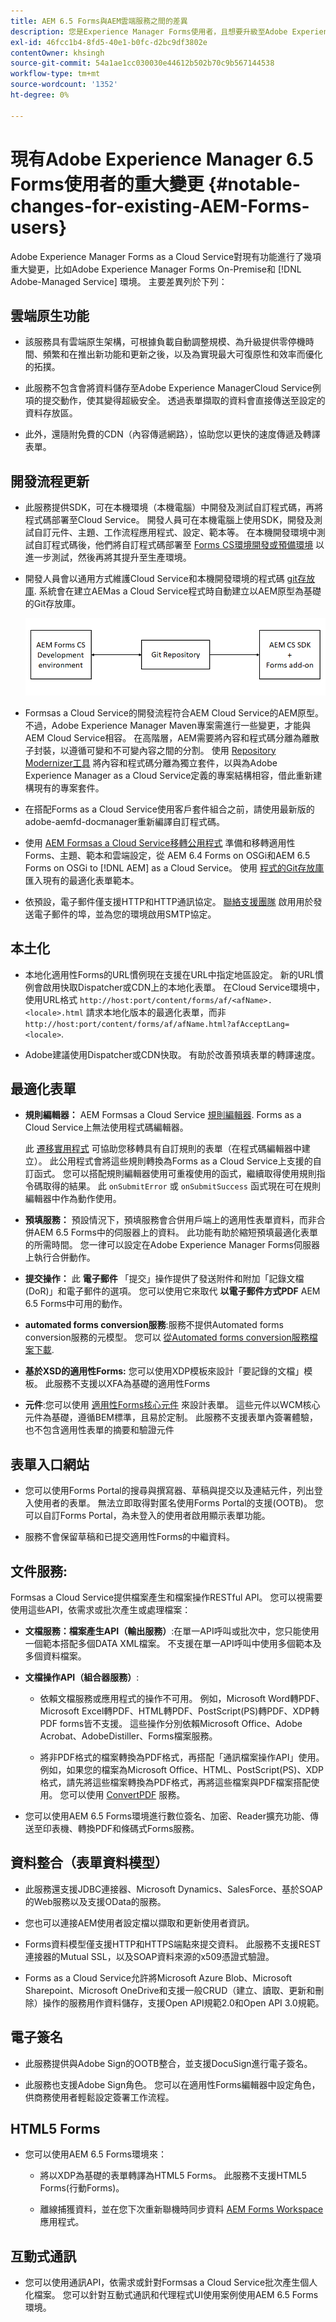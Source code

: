 ```yaml
---
title: AEM 6.5 Forms與AEM雲端服務之間的差異
description: 您是Experience Manager Forms使用者，且想要升級至Adobe Experience Manager Formsas a Cloud Service? 比較AEM 6.5 Forms和AEM雲端服務，並了解最顯著的變更，再升級或移轉至Cloud Service。
exl-id: 46fcc1b4-8fd5-40e1-b0fc-d2bc9df3802e
contentOwner: khsingh
source-git-commit: 54a1ae1cc030030e44612b502b70c9b567144538
workflow-type: tm+mt
source-wordcount: '1352'
ht-degree: 0%

---
```


# 現有Adobe Experience Manager 6.5 Forms使用者的重大變更  {#notable-changes-for-existing-AEM-Forms-users}

Adobe Experience Manager Forms as a Cloud Service對現有功能進行了幾項重大變更，比如Adobe Experience Manager Forms On-Premise和 [!DNL Adobe-Managed Service] 環境。 主要差異列於下列：

## 雲端原生功能

* 該服務具有雲端原生架構，可根據負載自動調整規模、為升級提供零停機時間、頻繁和在推出新功能和更新之後，以及為實現最大可復原性和效率而優化的拓撲。

* 此服務不包含會將資料儲存至Adobe Experience ManagerCloud Service例項的提交動作，使其變得超級安全。 透過表單擷取的資料會直接傳送至設定的資料存放區。

* 此外，還隨附免費的CDN（內容傳遞網路），協助您以更快的速度傳遞及轉譯表單。


## 開發流程更新

* 此服務提供SDK，可在本機環境（本機電腦）中開發及測試自訂程式碼，再將程式碼部署至Cloud Service。 開發人員可在本機電腦上使用SDK，開發及測試自訂元件、主題、工作流程應用程式、設定、範本等。 在本機開發環境中測試自訂程式碼後，他們將自訂程式碼部署至 [Forms CS環境開發或預備環境](/help/implementing/cloud-manager/deploy-code.md) 以進一步測試，然後再將其提升至生產環境。

* 開發人員會以通用方式維護Cloud Service和本機開發環境的程式碼 [git存放庫](https://experienceleague.adobe.com/docs/experience-manager-cloud-service/content/implementing/using-cloud-manager/managing-code/cloud-manager-repositories.html). 系統會在建立AEMas a Cloud Service程式時自動建立以AEM原型為基礎的Git存放庫。

   ![](/help/forms/assets/git-repo-local-and-forms-cs.png)

* Formsas a Cloud Service的開發流程符合AEM Cloud Service的AEM原型。 不過，Adobe Experience Manager Maven專案需進行一些變更，才能與AEM Cloud Service相容。 在高階層，AEM需要將內容和程式碼分離為離散子封裝，以遵循可變和不可變內容之間的分割。 使用 [Repository Modernizer工具](https://experienceleague.adobe.com/docs/experience-manager-cloud-service/moving/refactoring-tools/repo-modernizer.html) 將內容和程式碼分離為獨立套件，以與為Adobe Experience Manager as a Cloud Service定義的專案結構相容，借此重新建構現有的專案套件。

* 在搭配Forms as a Cloud Service使用客戶套件組合之前，請使用最新版的adobe-aemfd-docmanager重新編譯自訂程式碼。

* 使用 [AEM Formsas a Cloud Service移轉公用程式](/help/forms/migrate-to-forms-as-a-cloud-service.md) 準備和移轉適用性Forms、主題、範本和雲端設定，從 <!-- AEM 6.3 Forms--> AEM 6.4 Forms on OSGi和AEM 6.5 Forms on OSGi to [!DNL AEM] as a Cloud Service。 使用 [程式的Git存放庫](/help/implementing/cloud-manager/managing-code/cloud-manager-repositories.md) 匯入現有的最適化表單範本。

* 依預設，電子郵件僅支援HTTP和HTTP通訊協定。 [聯絡支援團隊](https://experienceleague.adobe.com/docs/experience-manager-cloud-service/implementing/developing/development-guidelines.html#sending-email) 啟用用於發送電子郵件的埠，並為您的環境啟用SMTP協定。

## 本土化

* 本地化適用性Forms的URL慣例現在支援在URL中指定地區設定。 新的URL慣例會啟用快取Dispatcher或CDN上的本地化表單。 在Cloud Service環境中，使用URL格式 `http://host:port/content/forms/af/<afName>.<locale>.html` 請求本地化版本的最適化表單，而非 `http://host:port/content/forms/af/afName.html?afAcceptLang=<locale>`.

* Adobe建議使用Dispatcher或CDN快取。 有助於改善預填表單的轉譯速度。


## 最適化表單

* **規則編輯器：** AEM Formsas a Cloud Service [規則編輯器](rule-editor.md#visual-rule-editor). Forms as a Cloud Service上無法使用程式碼編輯器。

   此 [遷移實用程式](/help/forms/migrate-to-forms-as-a-cloud-service.md) 可協助您移轉具有自訂規則的表單（在程式碼編輯器中建立）。 此公用程式會將這些規則轉換為Forms as a Cloud Service上支援的自訂函式。 您可以搭配規則編輯器使用可重複使用的函式，繼續取得使用規則指令碼取得的結果。 此 `onSubmitError` 或 `onSubmitSuccess` 函式現在可在規則編輯器中作為動作使用。

* **預填服務：** 預設情況下，預填服務會合併用戶端上的適用性表單資料，而非合併AEM 6.5 Forms中的伺服器上的資料。 此功能有助於縮短預填最適化表單的所需時間。 您一律可以設定在Adobe Experience Manager Forms伺服器上執行合併動作。

* **提交操作：** 此 **電子郵件** 「提交」操作提供了發送附件和附加「記錄文檔(DoR)」和電子郵件的選項。 您可以使用它來取代 **以電子郵件方式PDF** AEM 6.5 Forms中可用的動作。

* **automated forms conversion服務**:服務不提供Automated forms conversion服務的元模型。 您可以 [從Automated forms conversion服務檔案下載](https://experienceleague.adobe.com/docs/aem-forms-automated-conversion-service/using/extending-the-default-meta-model.html?lang=en#default-meta-model).

* **基於XSD的適用性Forms:** 您可以使用XDP模板來設計「要記錄的文檔」模板。 此服務不支援以XFA為基礎的適用性Forms

* **元件**:您可以使用 [適用性Forms核心元件](/help/forms/creating-adaptive-form-core-components.md) 來設計表單。 這些元件以WCM核心元件為基礎，遵循BEM標準，且易於定制。 此服務不支援表單內簽署體驗，也不包含適用性表單的摘要和驗證元件

## 表單入口網站

* 您可以使用Forms Portal的搜尋與撰寫器、草稿與提交以及連結元件，列出登入使用者的表單。 無法立即取得對匿名使用Forms Portal的支援(OOTB)。 您可以自訂Forms Portal，為未登入的使用者啟用顯示表單功能。

* 服務不會保留草稿和已提交適用性Forms的中繼資料。

## 文件服務:

Formsas a Cloud Service提供檔案產生和檔案操作RESTful API。 您可以視需要使用這些API，依需求或批次產生或處理檔案：

* **文檔服務：檔案產生API（輸出服務）**:在單一API呼叫或批次中，您只能使用一個範本搭配多個DATA XML檔案。 不支援在單一API呼叫中使用多個範本及多個資料檔案。

* **文檔操作API（組合器服務）**:

   * 依賴文檔服務或應用程式的操作不可用。 例如，Microsoft Word轉PDF、Microsoft Excel轉PDF、HTML轉PDF、PostScript(PS)轉PDF、XDP轉PDF forms皆不支援。 這些操作分別依賴Microsoft Office、Adobe Acrobat、AdobeDistiller、Forms檔案服務。

   * 將非PDF格式的檔案轉換為PDF格式，再搭配「通訊檔案操作API」使用。 例如，如果您的檔案為Microsoft Office、HTML、PostScript(PS)、XDP格式，請先將這些檔案轉換為PDF格式，再將這些檔案與PDF檔案搭配使用。 您可以使用 [ConvertPDF](https://experienceleague.adobe.com/docs/experience-manager-65/forms/use-document-services/using-convertpdf-service.html) 服務。

* 您可以使用AEM 6.5 Forms環境進行數位簽名、加密、Reader擴充功能、傳送至印表機、轉換PDF和條碼式Forms服務。


## 資料整合（表單資料模型）

* 此服務還支援JDBC連接器、Microsoft Dynamics、SalesForce、基於SOAP的Web服務以及支援OData的服務。

* 您也可以連接AEM使用者設定檔以擷取和更新使用者資訊。

* Forms資料模型僅支援HTTP和HTTPS端點來提交資料。 此服務不支援REST連接器的Mutual SSL，以及SOAP資料來源的x509憑證式驗證。

* Forms as a Cloud Service允許將Microsoft Azure Blob、Microsoft Sharepoint、Microsoft OneDrive和支援一般CRUD（建立、讀取、更新和刪除）操作的服務用作資料儲存，支援Open API規範2.0和Open API 3.0規範。


## 電子簽名

* 此服務提供與Adobe Sign的OOTB整合，並支援DocuSign進行電子簽名。

* 此服務也支援Adobe Sign角色。 您可以在適用性Forms編輯器中設定角色，供商務使用者輕鬆設定簽署工作流程。


## HTML5 Forms

* 您可以使用AEM 6.5 Forms環境來：

   * 將以XDP為基礎的表單轉譯為HTML5 Forms。 此服務不支援HTML5 Forms(行動Forms)。

   * 離線捕獲資料，並在您下次重新聯機時同步資料 [AEM Forms Workspace](https://experienceleague.adobe.com/docs/experience-manager-65/forms/use-aem-forms-workspace/introduction-html-workspace.html) 應用程式。

## 互動式通訊

* 您可以使用通訊API，依需求或針對Formsas a Cloud Service批次產生個人化檔案。 您可以針對互動式通訊和代理程式UI使用案例使用AEM 6.5 Forms環境。


